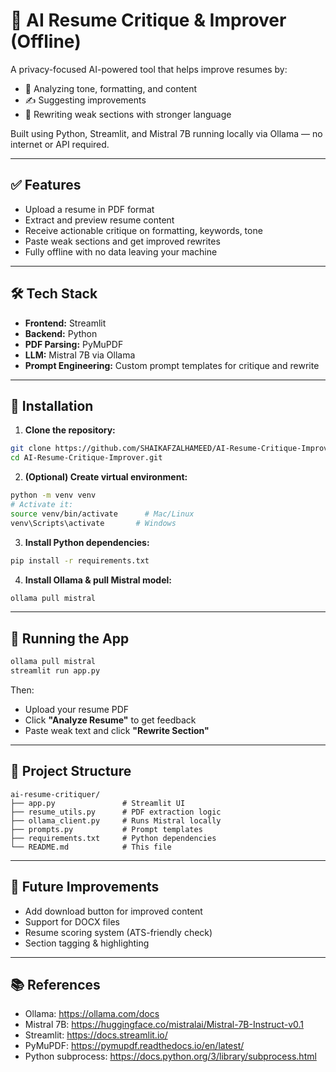 # 🧾 AI Resume Critique & Improver (Offline)

A privacy-focused AI-powered tool that helps improve resumes by:
- 🧠 Analyzing tone, formatting, and content
- ✍️ Suggesting improvements
- 🔄 Rewriting weak sections with stronger language

Built using Python, Streamlit, and Mistral 7B running locally via Ollama — no internet or API required.

---

## ✅ Features

- Upload a resume in PDF format
- Extract and preview resume content
- Receive actionable critique on formatting, keywords, tone
- Paste weak sections and get improved rewrites
- Fully offline with no data leaving your machine

---

## 🛠 Tech Stack

- **Frontend:** Streamlit
- **Backend:** Python
- **PDF Parsing:** PyMuPDF
- **LLM:** Mistral 7B via Ollama
- **Prompt Engineering:** Custom prompt templates for critique and rewrite

---

## 🚀 Installation

1. **Clone the repository:**

```bash
git clone https://github.com/SHAIKAFZALHAMEED/AI-Resume-Critique-Improver.git
cd AI-Resume-Critique-Improver.git
```

2. **(Optional) Create virtual environment:**

```bash
python -m venv venv
# Activate it:
source venv/bin/activate      # Mac/Linux
venv\Scripts\activate       # Windows
```

3. **Install Python dependencies:**

```bash
pip install -r requirements.txt
```

4. **Install Ollama & pull Mistral model:**

```bash
ollama pull mistral
```

---

## 🧪 Running the App

```bash
ollama pull mistral
streamlit run app.py
```

Then:
- Upload your resume PDF
- Click **"Analyze Resume"** to get feedback
- Paste weak text and click **"Rewrite Section"**

---

## 📂 Project Structure

```
ai-resume-critiquer/
├── app.py               # Streamlit UI
├── resume_utils.py      # PDF extraction logic
├── ollama_client.py     # Runs Mistral locally
├── prompts.py           # Prompt templates
├── requirements.txt     # Python dependencies
└── README.md            # This file
```

---

## 📌 Future Improvements

- Add download button for improved content
- Support for DOCX files
- Resume scoring system (ATS-friendly check)
- Section tagging & highlighting

---

## 📚 References

- Ollama: https://ollama.com/docs
- Mistral 7B: https://huggingface.co/mistralai/Mistral-7B-Instruct-v0.1
- Streamlit: https://docs.streamlit.io/
- PyMuPDF: https://pymupdf.readthedocs.io/en/latest/
- Python subprocess: https://docs.python.org/3/library/subprocess.html
